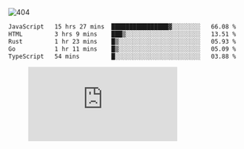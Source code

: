 ![404](https://user-images.githubusercontent.com/378023/89412096-6f759d80-d761-11ea-8c57-84b30ef3f2b1.png)
<!--START_SECTION:waka-->

```txt
JavaScript   15 hrs 27 mins  ████████████████▓░░░░░░░░   66.08 %
HTML         3 hrs 9 mins    ███▒░░░░░░░░░░░░░░░░░░░░░   13.51 %
Rust         1 hr 23 mins    █▒░░░░░░░░░░░░░░░░░░░░░░░   05.93 %
Go           1 hr 11 mins    █▒░░░░░░░░░░░░░░░░░░░░░░░   05.09 %
TypeScript   54 mins         █░░░░░░░░░░░░░░░░░░░░░░░░   03.88 %
```

<!--END_SECTION:waka-->
<figure><embed src="https://wakatime.com/share/@018b853e-267a-435d-a858-33e2b098b9d7/f3c3aa68-553a-4373-a9f9-2d456f62f780.svg"></embed></figure>

